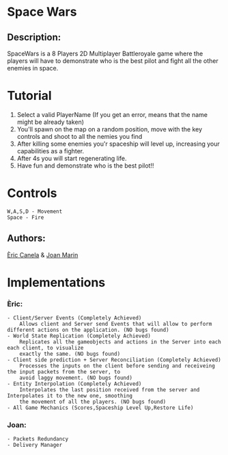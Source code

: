 # Space Wars
## Description:
SpaceWars is a 8 Players 2D Multiplayer Battleroyale game where the players will have to demonstrate who is the best pilot and fight all the other enemies in space.

# Tutorial
 1. Select a valid PlayerName (If you get an error, means that the name might be already taken)
 2. You'll spawn on the map on a random position, move with the key controls and shoot to all the nemies you find
 3. After killing some enemies you'r spaceship will level up, increasing your capabilities as a fighter.
 4. After 4s you will start regenerating life.
 5. Have fun and demonstrate who is the best pilot!! 
 
# Controls 
 	W,A,S,D - Movement
 	Space - Fire

## Authors: 
[Èric Canela](https://github.com/knela96) & [Joan Marin](https://github.com/X0KA)

# Implementations
### Èric:
	- Client/Server Events (Completely Achieved)
		Allows client and Server send Events that will allow to perform different actions on the application. (NO bugs found)
	- World State Replication (Completely Achieved)
		Replicates all the gameobjects and actions in the Server into each each client, to visualize 
		exactly the same. (NO bugs found)
	- Client side prediction + Server Reconciliation (Completely Achieved)
		Processes the inputs on the client before sending and receiveing the input packets from the server, to 
		avoid laggy movement. (NO bugs found)
	- Entity Interpolation (Completely Achieved)
		Interpolates the last position received from the server and Interpolates it to the new one, smoothing 
		the movement of all the players. (NO bugs found)
	- All Game Mechanics (Scores,Spaceship Level Up,Restore Life)

### Joan:
	- Packets Redundancy
	- Delivery Manager
